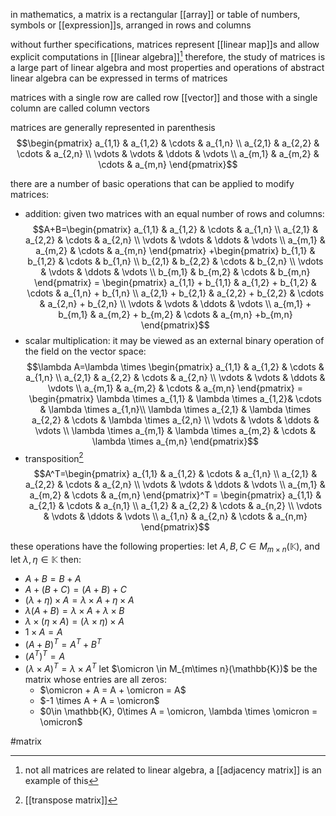 in mathematics, a matrix is a rectangular [[array]] or table of numbers, symbols or [[expression]]s, arranged in rows and columns

without further specifications, matrices represent [[linear map]]s and allow explicit computations in [[linear algebra]][^1]
therefore, the study of matrices is a large part of linear algebra and most properties and operations of abstract linear algebra can be expressed in terms of matrices

matrices with a single row are called row [[vector]] and those with a single column are called column vectors

matrices are generally represented in parenthesis
$$\begin{pmatrix}
a_{1,1} & a_{1,2} & \cdots & a_{1,n} \\
a_{2,1} & a_{2,2} & \cdots & a_{2,n} \\
\vdots  & \vdots  & \ddots & \vdots  \\
a_{m,1} & a_{m,2} & \cdots & a_{m,n} 
\end{pmatrix}$$


there are a number of basic operations that can be applied to modify matrices:
- addition: given two matrices with an equal number of rows and columns:
$$A+B=\begin{pmatrix}
a_{1,1} & a_{1,2} & \cdots & a_{1,n} \\
a_{2,1} & a_{2,2} & \cdots & a_{2,n} \\
\vdots  & \vdots  & \ddots & \vdots  \\
a_{m,1} & a_{m,2} & \cdots & a_{m,n} 
\end{pmatrix} +\begin{pmatrix}
b_{1,1} & b_{1,2} & \cdots & b_{1,n} \\
b_{2,1} & b_{2,2} & \cdots & b_{2,n} \\
\vdots  & \vdots  & \ddots & \vdots  \\
b_{m,1} & b_{m,2} & \cdots & b_{m,n} 
\end{pmatrix} = \begin{pmatrix}
a_{1,1} + b_{1,1} & a_{1,2} + b_{1,2} & \cdots & a_{1,n} + b_{1,n} \\
a_{2,1} + b_{2,1} & a_{2,2} + b_{2,2} & \cdots & a_{2,n} + b_{2,n} \\
\vdots  & \vdots  & \ddots & \vdots  \\
a_{m,1} + b_{m,1} & a_{m,2} + b_{m,2} & \cdots & a_{m,n}  +b_{m,n} 
\end{pmatrix}$$
- scalar multiplication: it may be viewed as an external binary operation of the field on the vector space:
$$\lambda A=\lambda \times \begin{pmatrix}
a_{1,1} & a_{1,2} & \cdots & a_{1,n} \\
a_{2,1} & a_{2,2} & \cdots & a_{2,n} \\
\vdots  & \vdots  & \ddots & \vdots  \\
a_{m,1} & a_{m,2} & \cdots & a_{m,n} 
\end{pmatrix} = \begin{pmatrix}
\lambda \times a_{1,1} & \lambda \times  a_{1,2}& \cdots & \lambda \times  a_{1,n}\\
\lambda \times a_{2,1} & \lambda \times  a_{2,2} & \cdots & \lambda \times  a_{2,n}  \\
\vdots  & \vdots  & \ddots & \vdots  \\
\lambda \times a_{m,1} & \lambda \times  a_{m,2} & \cdots & \lambda \times a_{m,n}
\end{pmatrix}$$
- transposition[^2]
$$A^T=\begin{pmatrix}
a_{1,1} & a_{1,2} & \cdots & a_{1,n} \\
a_{2,1} & a_{2,2} & \cdots & a_{2,n} \\
\vdots  & \vdots  & \ddots & \vdots  \\
a_{m,1} & a_{m,2} & \cdots & a_{m,n} 
\end{pmatrix}^T = \begin{pmatrix}
a_{1,1} & a_{2,1} & \cdots & a_{n,1} \\
a_{1,2} & a_{2,2} & \cdots & a_{n,2} \\
\vdots  & \vdots  & \ddots & \vdots  \\
a_{1,n} & a_{2,n} & \cdots & a_{n,m} 
\end{pmatrix}$$

these operations have the following properties:
let $A,B,C\in M_{m\times n}(\mathbb{K})$, and let $\lambda,\eta \in \mathbb{K}$ then:
- $A+B=B+A$
- $A+(B+C) = (A+B)+C$
- $(\lambda + \eta) \times A = \lambda \times A + \eta \times A$
- $\lambda (A+B) = \lambda \times A + \lambda \times B$
- $\lambda \times (\eta \times A) = (\lambda \times \eta) \times A$
- $1 \times A = A$
- $(A+B)^T = A^T + B^T$
- $(A^T)^T = A$
- $(\lambda \times A)^T  = \lambda \times A^T$
	let $\omicron \in M_{m\times n}(\mathbb{K})$ be the matrix whose entries are all zeros:
	-  $\omicron + A = A + \omicron = A$
	- $-1 \times A + A = \omicron$
	- $0\in \mathbb{K}, 0\times A = \omicron, \lambda \times \omicron = \omicron$

#matrix

[^1]: not all matrices are related to linear algebra, a [[adjacency matrix]] is an example of this
[^2]: [[transpose matrix]]
